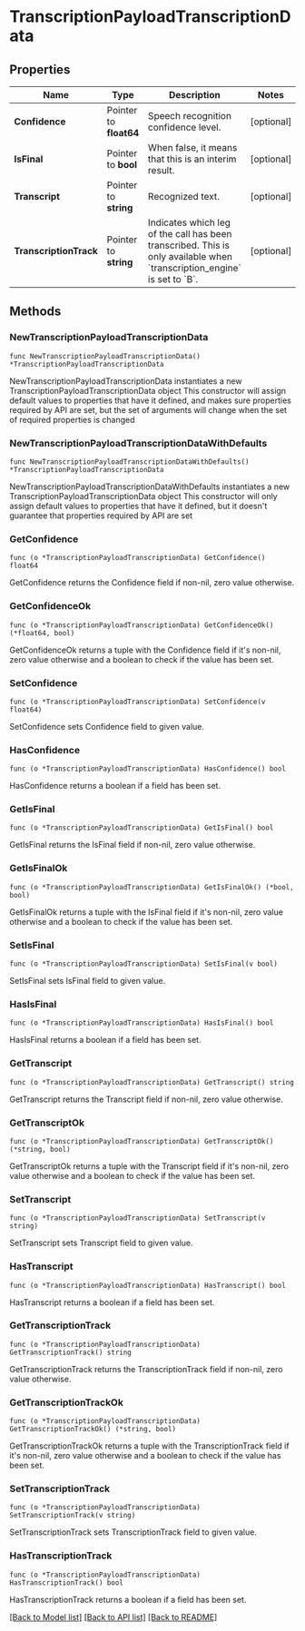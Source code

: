 # TranscriptionPayloadTranscriptionData

## Properties

Name | Type | Description | Notes
------------ | ------------- | ------------- | -------------
**Confidence** | Pointer to **float64** | Speech recognition confidence level. | [optional] 
**IsFinal** | Pointer to **bool** | When false, it means that this is an interim result. | [optional] 
**Transcript** | Pointer to **string** | Recognized text. | [optional] 
**TranscriptionTrack** | Pointer to **string** | Indicates which leg of the call has been transcribed. This is only available when &#x60;transcription_engine&#x60; is set to &#x60;B&#x60;. | [optional] 

## Methods

### NewTranscriptionPayloadTranscriptionData

`func NewTranscriptionPayloadTranscriptionData() *TranscriptionPayloadTranscriptionData`

NewTranscriptionPayloadTranscriptionData instantiates a new TranscriptionPayloadTranscriptionData object
This constructor will assign default values to properties that have it defined,
and makes sure properties required by API are set, but the set of arguments
will change when the set of required properties is changed

### NewTranscriptionPayloadTranscriptionDataWithDefaults

`func NewTranscriptionPayloadTranscriptionDataWithDefaults() *TranscriptionPayloadTranscriptionData`

NewTranscriptionPayloadTranscriptionDataWithDefaults instantiates a new TranscriptionPayloadTranscriptionData object
This constructor will only assign default values to properties that have it defined,
but it doesn't guarantee that properties required by API are set

### GetConfidence

`func (o *TranscriptionPayloadTranscriptionData) GetConfidence() float64`

GetConfidence returns the Confidence field if non-nil, zero value otherwise.

### GetConfidenceOk

`func (o *TranscriptionPayloadTranscriptionData) GetConfidenceOk() (*float64, bool)`

GetConfidenceOk returns a tuple with the Confidence field if it's non-nil, zero value otherwise
and a boolean to check if the value has been set.

### SetConfidence

`func (o *TranscriptionPayloadTranscriptionData) SetConfidence(v float64)`

SetConfidence sets Confidence field to given value.

### HasConfidence

`func (o *TranscriptionPayloadTranscriptionData) HasConfidence() bool`

HasConfidence returns a boolean if a field has been set.

### GetIsFinal

`func (o *TranscriptionPayloadTranscriptionData) GetIsFinal() bool`

GetIsFinal returns the IsFinal field if non-nil, zero value otherwise.

### GetIsFinalOk

`func (o *TranscriptionPayloadTranscriptionData) GetIsFinalOk() (*bool, bool)`

GetIsFinalOk returns a tuple with the IsFinal field if it's non-nil, zero value otherwise
and a boolean to check if the value has been set.

### SetIsFinal

`func (o *TranscriptionPayloadTranscriptionData) SetIsFinal(v bool)`

SetIsFinal sets IsFinal field to given value.

### HasIsFinal

`func (o *TranscriptionPayloadTranscriptionData) HasIsFinal() bool`

HasIsFinal returns a boolean if a field has been set.

### GetTranscript

`func (o *TranscriptionPayloadTranscriptionData) GetTranscript() string`

GetTranscript returns the Transcript field if non-nil, zero value otherwise.

### GetTranscriptOk

`func (o *TranscriptionPayloadTranscriptionData) GetTranscriptOk() (*string, bool)`

GetTranscriptOk returns a tuple with the Transcript field if it's non-nil, zero value otherwise
and a boolean to check if the value has been set.

### SetTranscript

`func (o *TranscriptionPayloadTranscriptionData) SetTranscript(v string)`

SetTranscript sets Transcript field to given value.

### HasTranscript

`func (o *TranscriptionPayloadTranscriptionData) HasTranscript() bool`

HasTranscript returns a boolean if a field has been set.

### GetTranscriptionTrack

`func (o *TranscriptionPayloadTranscriptionData) GetTranscriptionTrack() string`

GetTranscriptionTrack returns the TranscriptionTrack field if non-nil, zero value otherwise.

### GetTranscriptionTrackOk

`func (o *TranscriptionPayloadTranscriptionData) GetTranscriptionTrackOk() (*string, bool)`

GetTranscriptionTrackOk returns a tuple with the TranscriptionTrack field if it's non-nil, zero value otherwise
and a boolean to check if the value has been set.

### SetTranscriptionTrack

`func (o *TranscriptionPayloadTranscriptionData) SetTranscriptionTrack(v string)`

SetTranscriptionTrack sets TranscriptionTrack field to given value.

### HasTranscriptionTrack

`func (o *TranscriptionPayloadTranscriptionData) HasTranscriptionTrack() bool`

HasTranscriptionTrack returns a boolean if a field has been set.


[[Back to Model list]](../README.md#documentation-for-models) [[Back to API list]](../README.md#documentation-for-api-endpoints) [[Back to README]](../README.md)


